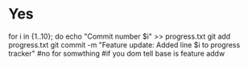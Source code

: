 # Yes
for i in {1..10}; do
  echo "Commit number $i" >> progress.txt
  git add progress.txt
  git commit -m "Feature update: Added line $i to progress tracker"
#no for somwthing
#if 
you dom
tell
base is feature addw
